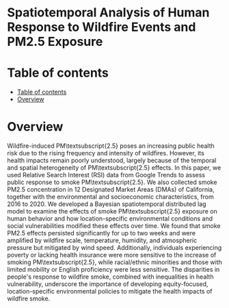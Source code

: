 # Spatiotemporal Analysis of Human Response to Wildfire Events and PM2.5 Exposure

Table of contents
=================

<!--tc-->
   * [Table of contents](#table-of-contents)
   * [Overview](#overview)
<!--tc-->

Overview
========

Wildfire-induced PM\textsubscript{2.5} poses an increasing public health risk due to the rising frequency and intensity of wildfires. However, its health impacts remain poorly understood, largely because of the temporal and spatial heterogeneity of PM\textsubscript{2.5} effects. In this paper, we used Relative Search Interest (RSI) data from Google Trends to assess public response to smoke PM\textsubscript{2.5}. We also collected smoke PM2.5 concentration in 12 Designated Market Areas (DMAs) of California, together with the environmental and socioeconomic characteristics, from 2016 to 2020. We developed a Bayesian spatiotemporal distributed lag model to examine the effects of smoke PM\textsubscript{2.5} exposure on human behavior and how location-specific environmental conditions and social vulnerabilities modified these effects over time. We found that smoke PM2.5 effects persisted significantly for up to two weeks and were amplified by wildfire scale, temperature, humidity, and atmospheric pressure but mitigated by wind speed. Additionally, individuals experiencing poverty or lacking health insurance were more sensitive to the increase of smoking PM\textsubscript{2.5}, while racial/ethnic minorities and those with limited mobility or English proficiency were less sensitive. The disparities in people's response to wildfire smoke, combined with inequalities in health vulnerability, underscore the importance of developing equity-focused, location-specific environmental policies to mitigate the health impacts of wildfire smoke.

